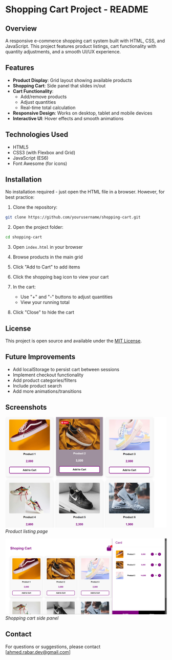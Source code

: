 # Shopping Cart Project - README

## Overview

A responsive e-commerce shopping cart system built with HTML, CSS, and JavaScript. This project features product listings, cart functionality with quantity adjustments, and a smooth UI/UX experience.

## Features

- **Product Display**: Grid layout showing available products
- **Shopping Cart**: Side panel that slides in/out
- **Cart Functionality**:
  - Add/remove products
  - Adjust quantities
  - Real-time total calculation
- **Responsive Design**: Works on desktop, tablet and mobile devices
- **Interactive UI**: Hover effects and smooth animations

## Technologies Used

- HTML5
- CSS3 (with Flexbox and Grid)
- JavaScript (ES6)
- Font Awesome (for icons)

## Installation

No installation required - just open the HTML file in a browser. However, for best practice:

1. Clone the repository:

```bash
git clone https://github.com/yourusername/shopping-cart.git
```

2. Open the project folder:

```bash
cd shopping-cart
```

3. Open `index.html` in your browser

1. Browse products in the main grid
1. Click "Add to Cart" to add items
1. Click the shopping bag icon to view your cart
1. In the cart:
   - Use "+" and "-" buttons to adjust quantities
   - View your running total
1. Click "Close" to hide the cart

## License

This project is open source and available under the [MIT License](LICENSE).

## Future Improvements

- Add localStorage to persist cart between sessions
- Implement checkout functionality
- Add product categories/filters
- Include product search
- Add more animations/transitions

## Screenshots

![Product Listing](Capture1.PNG)
_Product listing page_

![Shopping Cart](Capture.PNG)
_Shopping cart side panel_

## Contact

For questions or suggestions, please contact [ahmed.rabar.dev@gmail.com]
